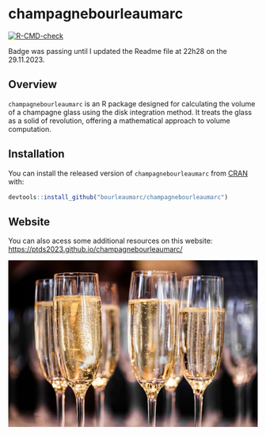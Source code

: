 # champagnebourleaumarc

<!-- badges: start -->
[![R-CMD-check](https://github.com/ptds2023/champagnebourleaumarc/workflows/R-CMD-check/badge.svg)](https://github.com/ptds2023/champagnebourleau/actions)
<!-- badges: end -->
Badge was passing until I updated the Readme file at 22h28 on the 29.11.2023. 
## Overview
`champagnebourleaumarc` is an R package designed for calculating the volume of a champagne glass using the disk integration method. It treats the glass as a solid of revolution, offering a mathematical approach to volume computation.

## Installation
You can install the released version of `champagnebourleaumarc` from [CRAN](https://CRAN.R-project.org) with:

```r
devtools::install_github("bourleaumarc/champagnebourleaumarc")
```

## Website 

You can also acess some additional resources on this website: https://ptds2023.github.io/champagnebourleaumarc/


![Champagne Glass](inst/extdata/champagne.jpeg)
